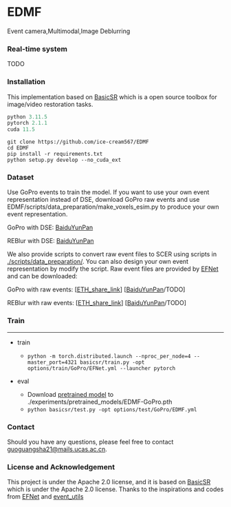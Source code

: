 # EDMF
Event camera,Multimodal,Image Deblurring


### Real-time system
TODO


### Installation
This implementation based on [BasicSR](https://github.com/xinntao/BasicSR) which is a open source toolbox for image/video restoration tasks. 

```python
python 3.11.5
pytorch 2.1.1
cuda 11.5
```



```
git clone https://github.com/ice-cream567/EDMF
cd EDMF
pip install -r requirements.txt
python setup.py develop --no_cuda_ext
```

### <span id="dataset_section"> Dataset </span> 
Use GoPro events to train the model. If you want to use your own event representation instead of DSE, download GoPro raw events and use EDMF/scripts/data_preparation/make_voxels_esim.py to produce your own event representation.

GoPro with DSE: [BaiduYunPan](https://pan.baidu.com/s/1gwJNSEj6uDfDNg4KgzY8DQ?pwd=XQHo )

REBlur with DSE: [BaiduYunPan](https://pan.baidu.com/s/1EMfa-nCrdUOpkIResTrQlw?pwd=A4x8 )

We also provide scripts to convert raw event files to SCER using scripts in [./scripts/data_preparation/](./scripts/data_preparation/). You can also design your own event representation by modify the script. Raw event files are provided by [EFNet](https://github.com/AHupuJR/EFNet) and can be downloaded:

GoPro with raw events: [[ETH_share_link](https://data.vision.ee.ethz.ch/csakarid/shared/EFNet/GOPRO_rawevents.zip)]  [[BaiduYunPan](link)/TODO]

REBlur with raw events: [[ETH_share_link](https://data.vision.ee.ethz.ch/csakarid/shared/EFNet/REBlur_rawevents.zip)]  [[BaiduYunPan](link)/TODO]



### Train
---
* train

  * ```python -m torch.distributed.launch --nproc_per_node=4 --master_port=4321 basicsr/train.py -opt options/train/GoPro/EFNet.yml --launcher pytorch```

* eval
  * Download [pretrained model](https://pan.baidu.com/s/1PMfcEg6SkV5_ssq8ne13Og?pwd=mvhu) to ./experiments/pretrained_models/EDMF-GoPro.pth
  * ```python basicsr/test.py -opt options/test/GoPro/EDMF.yml  ```




### Contact
Should you have any questions, please feel free to contact guoguangsha21@mails.ucas.ac.cn.


### License and Acknowledgement

This project is under the Apache 2.0 license, and it is based on [BasicSR](https://github.com/xinntao/BasicSR) which is under the Apache 2.0 license. Thanks to the inspirations and codes from [EFNet](https://github.com/AHupuJR/EFNet) and [event_utils](https://github.com/TimoStoff/event_utils)

